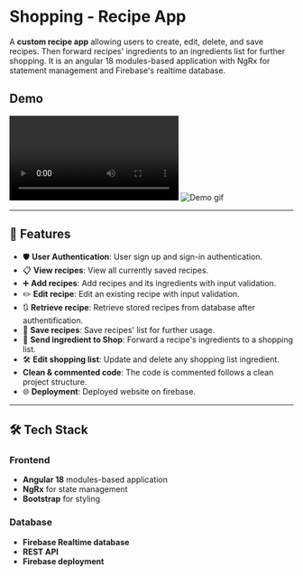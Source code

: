 # Shopping - Recipe App

A **custom recipe app** allowing users to create, edit, delete, and save recipes. Then forward recipes' ingredients to an ingredients list for further shopping. It is an angular 18 modules-based application with NgRx for statement management and Firebase's realtime database. 

## Demo

![Sample demo](./public/demo.webm)
![Demo gif](./public/demo.gif)

---

##  🚀 Features

-   🛡️ **User Authentication**: User sign up and sign-in authentication.
-   📋 **View recipes**: View all currently saved recipes.
-   ➕ **Add recipes**: Add recipes and its ingredients with input validation.
-   ✏️ **Edit recipe**: Edit an existing recipe with input validation.
-   🔃 **Retrieve recipe**: Retrieve stored recipes from database after authentification. 
-   💾 **Save recipes**: Save recipes' list for further usage.
-   🚀 **Send ingredient to Shop**: Forward a recipe's ingredients to a shopping list.
-   🛠️ **Edit shopping list**: Update and delete any shopping list ingredient.
-   **Clean & commented code**: The code is commented follows a clean project structure.
-   🌐 **Deployment**: Deployed website on firebase.


---


## 🛠️ Tech Stack

### Frontend

-   **Angular 18** modules-based application
-   **NgRx** for state management
-   **Bootstrap** for styling

### Database

-   **Firebase Realtime database**
-   **REST API**
-   **Firebase deployment**

